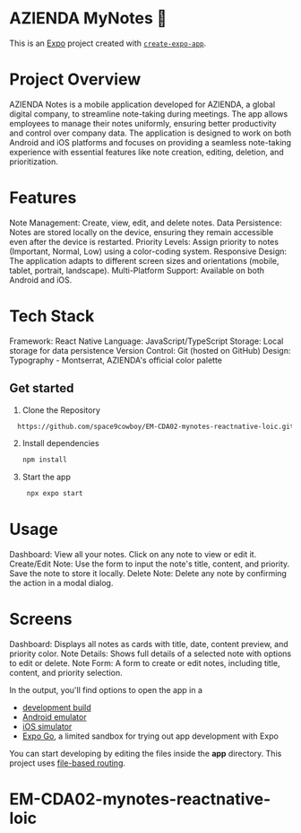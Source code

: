 # AZIENDA MyNotes 👋

This is an [Expo](https://expo.dev) project created with [`create-expo-app`](https://www.npmjs.com/package/create-expo-app).


# Project Overview
AZIENDA Notes is a mobile application developed for AZIENDA, a global digital company, to streamline note-taking during meetings. The app allows employees to manage their notes uniformly, ensuring better productivity and control over company data. The application is designed to work on both Android and iOS platforms and focuses on providing a seamless note-taking experience with essential features like note creation, editing, deletion, and prioritization.

# Features
Note Management: Create, view, edit, and delete notes.
Data Persistence: Notes are stored locally on the device, ensuring they remain accessible even after the device is restarted.
Priority Levels: Assign priority to notes (Important, Normal, Low) using a color-coding system.
Responsive Design: The application adapts to different screen sizes and orientations (mobile, tablet, portrait, landscape).
Multi-Platform Support: Available on both Android and iOS.

# Tech Stack
Framework: React Native
Language: JavaScript/TypeScript
Storage: Local storage for data persistence
Version Control: Git (hosted on GitHub)
Design: Typography - Montserrat, AZIENDA's official color palette

## Get started

1. Clone the Repository
 ```bash
   https://github.com/space9cowboy/EM-CDA02-mynotes-reactnative-loic.git
   ```

2. Install dependencies

   ```bash
   npm install
   ```

3. Start the app

   ```bash
    npx expo start
   ```

# Usage
Dashboard: View all your notes. Click on any note to view or edit it.
Create/Edit Note: Use the form to input the note's title, content, and priority. Save the note to store it locally.
Delete Note: Delete any note by confirming the action in a modal dialog.

# Screens
Dashboard: Displays all notes as cards with title, date, content preview, and priority color.
Note Details: Shows full details of a selected note with options to edit or delete.
Note Form: A form to create or edit notes, including title, content, and priority selection.

In the output, you'll find options to open the app in a

- [development build](https://docs.expo.dev/develop/development-builds/introduction/)
- [Android emulator](https://docs.expo.dev/workflow/android-studio-emulator/)
- [iOS simulator](https://docs.expo.dev/workflow/ios-simulator/)
- [Expo Go](https://expo.dev/go), a limited sandbox for trying out app development with Expo

You can start developing by editing the files inside the **app** directory. This project uses [file-based routing](https://docs.expo.dev/router/introduction).


# EM-CDA02-mynotes-reactnative-loic
